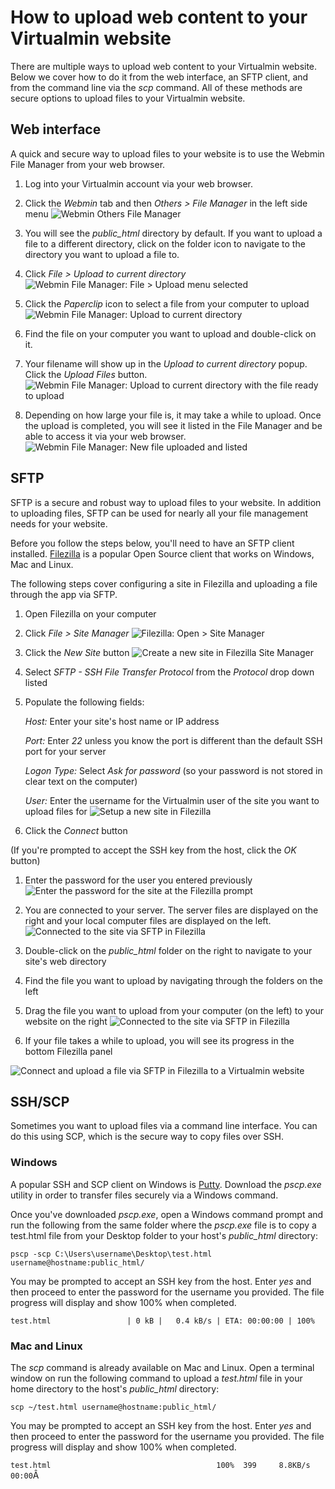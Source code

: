 # How to upload web content to your Virtualmin website
There are multiple ways to upload web content to your Virtualmin website. Below we cover how to do it from the web interface, an SFTP client, and from the command line via the _scp_ command. All of these methods are secure options to upload files to your Virtualmin website.

## Web interface
A quick and secure way to upload files to your website is to use the Webmin File Manager from your web browser.

1. Log into your Virtualmin account via your web browser.

1. Click the *Webmin* tab and then *Others > File Manager* in the left side menu
![Webmin Others File Manager](tutorials/upload_file/webmin_others_file_manager.png "Webmin Others File Manager")

1. You will see the _public_html_ directory by default. If you want to upload a file to a different directory, click on the folder icon to navigate to the directory you want to upload a file to.

1. Click *File > Upload to current directory*
![Webmin File Manager: File > Upload menu selected](tutorials/upload_file/webmin_file_manger_upload.png "Webmin File Manager: File > Upload menu selected")

1. Click the _Paperclip_ icon to select a file from your computer to upload
![Webmin File Manager: Upload to current directory](tutorials/upload_file/file_manager_upload_to_current_directory.png "Webmin File Manager: Upload to current directory")

1. Find the file on your computer you want to upload and double-click on it.

1. Your filename will show up in the _Upload to current directory_ popup. Click the _Upload Files_ button.
![Webmin File Manager: Upload to current directory with the file ready to upload](tutorials/upload_file/file_manager_upload_to_current_directory_file_selected.png "Webmin File Manager: Upload to current directory with the file ready to upload")

1. Depending on how large your file is, it may take a while to upload. Once the upload is completed, you will see it listed in the File Manager and be able to access it via your web browser.
![Webmin File Manager: New file uploaded and listed](tutorials/upload_file/file_manager_file_uploaded_and_listed.png "Webmin File Manager: New file uploaded and listed")

## SFTP
SFTP is a secure and robust way to upload files to your website. In addition to uploading files, SFTP can be used for nearly all your file management needs for your website.

Before you follow the steps below, you'll need to have an SFTP client installed. [Filezilla](tutorials/upload_file/https://filezilla-project.org/ "Filezilla project and download site") is a popular Open Source client that works on Windows, Mac and Linux.

The following steps cover configuring a site in Filezilla and uploading a file through the app via SFTP.

1. Open Filezilla on your computer

1. Click *File > Site Manager*
![Filezilla: Open > Site Manager](tutorials/upload_file/file_manager_file_uploaded_and_listed.png "Filezilla: Open > Site Manager")

1. Click the _New Site_ button
![Create a new site in Filezilla Site Manager](tutorials/upload_file/filezilla_site_manager_new_site_cropped.png "Create a new site in Filezilla Site Manager")

1. Select _SFTP - SSH File Transfer Protocol_ from the _Protocol_ drop down listed

1. Populate the following fields:

   _Host:_ Enter your site's host name or IP address

   _Port:_ Enter _22_ unless you know the port is different than the default SSH port for your server

   _Logon Type:_ Select _Ask for password_ (so your password is not stored in clear text on the computer)

   _User:_ Enter the username for the Virtualmin user of the site you want to upload files for
![Setup a new site in Filezilla](tutorials/upload_file/filezilla_site_manager_site_configured_cropped.png "Setup a new site in Filezilla")

1. Click the _Connect_ button

(If you're prompted to accept the SSH key from the host, click the _OK_ button)

1. Enter the password for the user you entered previously
![Enter the password for the site at the Filezilla prompt](tutorials/upload_file/filezilla_password_prompt_cropped.png "Enter the password for the site at the Filezilla prompt")

1. You are connected to your server. The server files are displayed on the right and your local computer files are displayed on the left.
![Connected to the site via SFTP in Filezilla](tutorials/upload_file/filezilla_connected_cropped.png "Connected to the site via SFTP in Filezilla")

1. Double-click on the _public_html_ folder on the right to navigate to your site's web directory

1. Find the file you want to upload by navigating through the folders on the left

1. Drag the file you want to upload from your computer (on the left) to your website on the right
![Connected to the site via SFTP in Filezilla](tutorials/upload_file/filezilla_default_html_folder_cropped.png "Connected to the site via SFTP in Filezilla")

1. If your file takes a while to upload, you will see its progress in the bottom Filezilla panel

![Connect and upload a file via SFTP in Filezilla to a Virtualmin website](tutorials/upload_file/upload_file_to_virtualmin_site_via_filezilla_sftp.gif "Connect and upload a file via SFTP in Filezilla to a Virtualmin website")

## SSH/SCP
Sometimes you want to upload files via a command line interface. You can do this using SCP, which is the secure way to copy files over SSH.

### Windows
A popular SSH and SCP client on Windows is [Putty](tutorials/upload_file/http://www.putty.org/ "Putty Windows SSH and SCP client"). Download the _pscp.exe_ utility in order to transfer files securely via a Windows command.

Once you've downloaded _pscp.exe_, open a Windows command prompt and run the following from the same folder where the _pscp.exe_ file is to copy a test.html file from your Desktop folder to your host's _public_html_ directory:

```pscp -scp C:\Users\username\Desktop\test.html username@hostname:public_html/```

You may be prompted to accept an SSH key from the host. Enter _yes_ and then proceed to enter the password for the username you provided. The file progress will display and show 100% when completed.

```test.html                 | 0 kB |   0.4 kB/s | ETA: 00:00:00 | 100%```

### Mac and Linux
The _scp_ command is already available on Mac and Linux. Open a terminal window on run the following command to upload a _test.html_ file in your home directory to the host's _public_html_ directory:

```scp ~/test.html username@hostname:public_html/```

You may be prompted to accept an SSH key from the host. Enter _yes_ and then proceed to enter the password for the username you provided. The file progress will display and show 100% when completed.

```test.html                                     100%  399     8.8KB/s   00:00```Â
